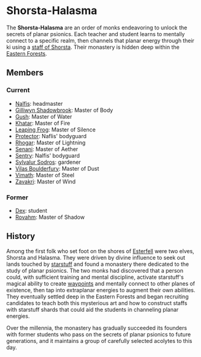 # Shorsta-Halasma

The **Shorsta-Halasma** are an order of monks endeavoring to unlock the secrets of planar psionics. Each teacher and student learns to mentally connect to a specific realm, then channels that planar energy through their ki using a [staff of Shorsta](../../ch-6-mote-treasures/magic-items/staff-of-shorsta.md). Their monastery is hidden deep within the [Eastern Forests](../../ch-1-welcome-to-mote/esterfell/lenya/eastern-forests.md).

## Members

### Current

- [Nalfis](members/nalfis.md): headmaster
- [Gilliwyn Shadowbrook](members/gilliwyn-shadowbrook.md): Master of Body
- [Gush](members/gush.md): Master of Water
- [Khatar](members/khatar.md): Master of Fire
- [Leaping Frog](members/leaping-frog.md): Master of Silence
- [Protector](members/protector.md): Naflis' bodyguard
- [Rhogar](members/rhogar.md): Master of Lightning
- [Senani](members/senani.md): Master of Aether
- [Sentry](members/sentry.md): Nalfis' bodyguard
- [Sylvalur Sodros](members/sylvalur-sodros.md): gardener
- [Vilas Boulderfury](members/vilas-boulderfury.md): Master of Dust
- [Vimath](members/vimath.md): Master of Steel
- [Zavakri](members/zavakri.md): Master of Wind

### Former

- [Dex](../the-commune/members/dex.md): student
- [Rovahm](members/rovahm.md): Master of Shadow

## History

Among the first folk who set foot on the shores of [Esterfell](../../ch-1-welcome-to-mote/esterfell/esterfell.md) were two elves, Shorsta and Halasma. They were driven by divine influence to seek out lands touched by [starstuff](../../ch-6-mote-treasures/starstuff.md) and found a monastery there dedicated to the study of planar psionics. The two monks had discovered that a person could, with sufficient training and mental discipline, activate starstuff's magical ability to create [waypoints](../../ch-3-stories-of-mote/waypoints.md) and mentally connect to other planes of existence, then tap into extraplanar energies to augment their own abilities. They eventually settled deep in the Eastern Forests and began recruiting candidates to teach both this mysterious art and how to construct staffs with starstuff shards that could aid the students in channeling planar energies.

Over the millennia, the monastery has gradually succeeded its founders with former students who pass on the secrets of planar psionics to future generations, and it maintains a group of carefully selected acolytes to this day.
